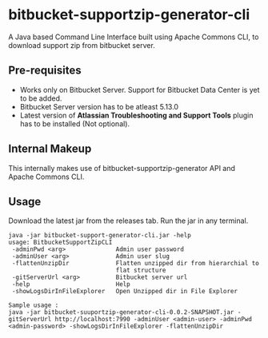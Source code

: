 # bitbucket-supportzip-generator-cli
A Java based Command Line Interface built using Apache Commons CLI, to download support zip from bitbucket server.

## Pre-requisites
* Works only on Bitbucket Server. Support for Bitbucket Data Center is yet to be added.
* Bitbucket Server version has to be atleast 5.13.0
* Latest version of **Atlassian Troubleshooting and Support Tools** plugin has to be installed (Not optional).

## Internal Makeup
This internally makes use of bitbucket-supportzip-generator API and Apache Commons CLI.

## Usage
Download the latest jar from the releases tab.
Run the jar in any terminal.

    java -jar bitbucket-support-generator-cli.jar -help
    usage: BitbucketSupportZipCLI
     -adminPwd <arg>              Admin user password
     -adminUser <arg>             Admin user slug
     -flattenUnzipDir             Flatten unzipped dir from hierarchial to
                                  flat structure
     -gitServerUrl <arg>          Bitbucket server url
     -help                        Help
     -showLogsDirInFileExplorer   Open Unzipped dir in File Explorer

    Sample usage :
    java -jar bitbucket-suuportzip-generator-cli-0.0.2-SNAPSHOT.jar -gitServerUrl http://localhost:7990 -adminUser <admin-user> -adminPwd    <admin-password> -showLogsDirInFileExplorer -flattenUnzipDir
  
